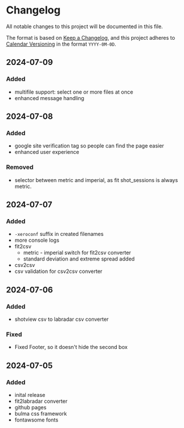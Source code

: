# Changelog

All notable changes to this project will be documented in this file.

The format is based on [Keep a Changelog](https://keepachangelog.com/en/1.1.0/),
and this project adheres to [Calendar Versioning](https://calver.org/) in the format `YYYY-0M-0D`.

## 2024-07-09

### Added

- multifile support: select one or more files at once
- enhanced message handling

## 2024-07-08

### Added

- google site verification tag so people can find the page easier
- enhanced user experience

### Removed

- selector between metric and imperial, as fit shot_sessions is always metric.

## 2024-07-07

### Added

- `-xeroconf` suffix in created filenames
- more console logs
- fit2csv
    - metric - imperial switch for fit2csv converter
    - standard deviation and extreme spread added
- csv2csv
-   csv validation for csv2csv converter

## 2024-07-06

### Added

- shotview csv to labradar csv converter

### Fixed

- Fixed Footer, so it doesn't hide the second box

## 2024-07-05

### Added

- inital release
- fit2labradar converter
- github pages
- bulma css framework
- fontawsome fonts
